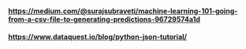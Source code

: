 #### https://medium.com/@surajsubraveti/machine-learning-101-going-from-a-csv-file-to-generating-predictions-96729574a1d
#### https://www.dataquest.io/blog/python-json-tutorial/
